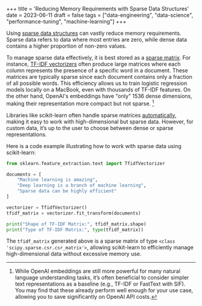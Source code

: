 +++
title = 'Reducing Memory Requirements with Sparse Data Structures'
date = 2023-06-11
draft = false
tags = ["data-engineering", "data-science", "performance-tuning", "machine-learning"]
+++

Using [sparse data structures](https://en.wikipedia.org/wiki/Sparse_matrix) can vastly reduce memory requirements. Sparse data refers to data where most entries are zero, while dense data contains a higher proportion of non-zero values.

To manage sparse data effectively, it is best stored as a [sparse matrix](https://docs.scipy.org/doc/scipy/reference/sparse.html). For instance, [TF-IDF vectorizers](https://scikit-learn.org/stable/modules/generated/sklearn.feature_extraction.text.TfidfVectorizer.html) often produce large matrices where each column represents the presence of a specific word in a document. These matrices are typically sparse since each document contains only a fraction of all possible words. This efficiency allows us to train logistic regression models locally on a MacBook, even with thousands of TF-IDF features. On the other hand, OpenAI's embeddings have "only" 1536 dense dimensions, making their representation more compact but not sparse. [^1]

Libraries like scikit-learn often handle sparse matrices [automatically](https://scikit-learn.org/stable/modules/generated/sklearn.feature_extraction.text.TfidfVectorizer.html#sklearn.feature_extraction.text.TfidfVectorizer.transform), making it easy to work with high-dimensional but sparse data. However, for custom data, it’s up to the user to choose between dense or sparse representations.

Here is a code example illustrating how to work with sparse data using scikit-learn:

```python
from sklearn.feature_extraction.text import TfidfVectorizer

documents = [
    "Machine learning is amazing",
    "Deep learning is a branch of machine learning",
    "Sparse data can be highly efficient"
]

vectorizer = TfidfVectorizer()
tfidf_matrix = vectorizer.fit_transform(documents)

print("Shape of TF-IDF Matrix:", tfidf_matrix.shape)
print("Type of TF-IDF Matrix:", type(tfidf_matrix))
```

The `tfidf_matrix` generated above is a sparse matrix of type `<class 'scipy.sparse.csr.csr_matrix'>`, allowing scikit-learn to efficiently manage high-dimensional data without excessive memory use.


[^1]: While OpenAI embeddings are still more powerful for many natural language understanding tasks, it’s often beneficial to consider simpler text representations as a baseline (e.g., TF-IDF or FastText with SIF). You may find that these already perform well enough for your use case, allowing you to save significantly on OpenAI API costs.
